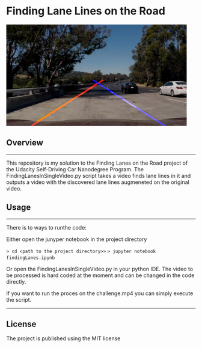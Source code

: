 # **Finding Lane Lines on the Road** 

<img src="frame139/frame139_processed.jpg" width="480" alt="Combined Image" />

## Overview
---

This repository is my solution to the Finding Lanes on the Road project of the Udacity Self-Driving Car Nanodegree Program. The  FindingLanesInSingleVideo.py script takes a video finds lane lines in it and outputs a video with the discovered lane lines augmeneted on the original video.


## Usage
---

There is to ways to runthe code:

Either open the junyper notebook in the project directory

`> cd <path to the project directory>>`
`> jupyter notebook	findingLanes.ipynb`

Or open the FindingLanesInSingleVideo.py in your python IDE. The video to be processed is hard coded at the moment and can be changed in the code directly.

If you want to run the proces on the challenge.mp4 you can simply execute the script.

---

## License
The project is published using the MIT license

